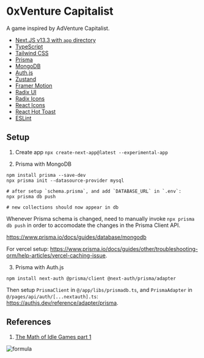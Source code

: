 # 0xVenture Capitalist

A game inspired by AdVenture Capitalist.

- [Next.JS v13.3 with `app` directory](https://beta.nextjs.org/docs)
- [TypeScript](https://www.typescriptlang.org/)
- [Tailwind CSS](https://tailwindcss.com/docs/guides/nextjs)
- [Prisma](https://www.prisma.io/mongodb)
- [MongoDB](https://www.mongodb.com/)
- [Auth.js](https://authjs.dev/)
- [Zustand](https://docs.pmnd.rs/zustand/getting-started/introduction)
- [Framer Motion](https://www.framer.com/motion/)
- [Radix UI](https://www.radix-ui.com/)
- [Radix Icons](https://icons.radix-ui.com/)
- [React Icons](https://react-icons.github.io/react-icons/)
- [React Hot Toast](https://react-hot-toast.com/)
- [ESLint](https://eslint.org/)

## Setup

1. Create app
   `npx create-next-app@latest --experimental-app`

2. Prisma with MongoDB

```
npm install prisma --save-dev
npx prisma init --datasource-provider mysql

# after setup `schema.prisma`, and add `DATABASE_URL` in `.env`:
npx prisma db push

# new collections should now appear in db
```

Whenever Prisma schema is changed, need to manually invoke `npx prisma db push` in order to accomodate the changes in the Prisma Client API.

https://www.prisma.io/docs/guides/database/mongodb

For vercel setup: https://www.prisma.io/docs/guides/other/troubleshooting-orm/help-articles/vercel-caching-issue.

3. Prisma with Auth.js

```
npm install next-auth @prisma/client @next-auth/prisma/adapter
```

Then setup `PrismaClient` in `@/app/libs/prismadb.ts`, and `PrismaAdapter` in `@/pages/api/auth/[...nextauth].ts`: https://authjs.dev/reference/adapter/prisma.

## References

1. [The Math of Idle Games part 1](https://blog.kongregate.com/the-math-of-idle-games-part-i/)

![formula](https://user-images.githubusercontent.com/8282076/235336622-6ce21750-a825-48fe-b390-a821c7c03bfc.png)
